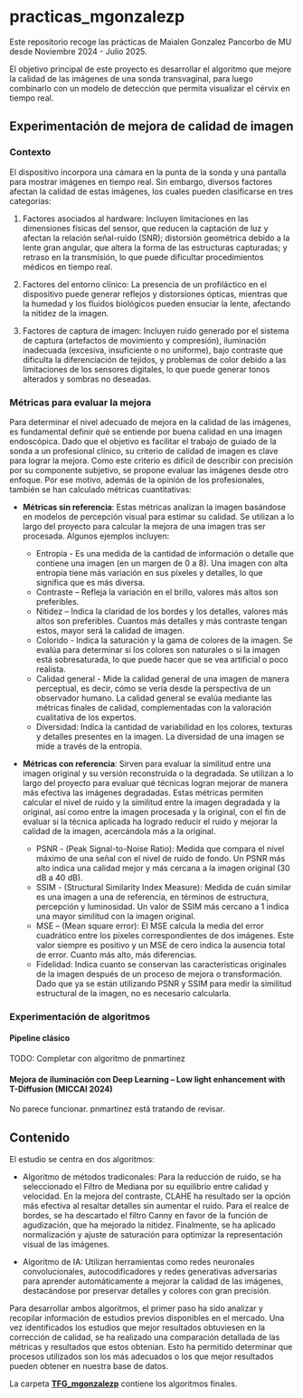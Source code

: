 # practicas_mgonzalezp

Este repositorio recoge las prácticas de Maialen Gonzalez Pancorbo de MU desde Noviembre 2024 - Julio 2025.

El objetivo principal de este proyecto es desarrollar el algoritmo que mejore la calidad de las imágenes de una sonda transvaginal, para luego combinarlo con un modelo de detección que permita visualizar el cérvix en tiempo real. 

## Experimentación de mejora de calidad de imagen

### Contexto
El dispositivo incorpora una cámara en la punta de la sonda y una pantalla para mostrar imágenes en tiempo real. Sin embargo, diversos factores afectan la calidad de estas imágenes, los cuales pueden clasificarse en tres categorías:

1. Factores asociados al hardware: Incluyen limitaciones en las dimensiones físicas del sensor, que reducen la captación de luz y afectan la relación señal-ruido (SNR); distorsión geométrica debido a la lente gran angular, que altera la forma de las estructuras capturadas; y retraso en la transmisión, lo que puede dificultar procedimientos médicos en tiempo real.

2. Factores del entorno clínico: La presencia de un profiláctico en el dispositivo puede generar reflejos y distorsiones ópticas, mientras que la humedad y los fluidos biológicos pueden ensuciar la lente, afectando la nitidez de la imagen.

3. Factores de captura de imagen: Incluyen ruido generado por el sistema de captura (artefactos de movimiento y compresión), iluminación inadecuada (excesiva, insuficiente o no uniforme), bajo contraste que dificulta la diferenciación de tejidos, y problemas de color debido a las limitaciones de los sensores digitales, lo que puede generar tonos alterados y sombras no deseadas.

### Métricas para evaluar la mejora
Para determinar el nivel adecuado de mejora en la calidad de las imágenes, es fundamental definir qué se entiende por buena calidad en una imagen endoscópica. Dado que el objetivo es facilitar el trabajo de guiado de la sonda a un profesional clínico, su criterio de calidad de imagen es clave para lograr la mejora. Como este criterio es difícil de describir con precisión por su componente subjetivo, se propone evaluar las imágenes desde otro enfoque. Por ese motivo, además de la opinión de los profesionales, también se han calculado métricas cuantitativas: 

- **Métricas sin referencia**: Estas métricas analizan la imagen basándose en modelos de percepción visual para estimar su calidad.  Se utilizan a lo largo del proyecto para calcular la mejora de una imagen tras ser procesada. Algunos ejemplos incluyen:
    - Entropía - Es una medida de la cantidad de información o detalle que contiene una imagen (en un margen de 0 a 8). Una imagen con alta entropía tiene más variación en sus píxeles y detalles, lo que significa que es más diversa.
    - Contraste – Refleja la variación en el brillo, valores más altos son preferibles.
    - Nitidez – Indica la claridad de los bordes y los detalles, valores más altos son preferibles. Cuantos más detalles y más contraste tengan estos, mayor será la calidad de imagen.
    - Colorido - Indica la saturación y la gama de colores de la imagen. Se evalúa para determinar si los colores son naturales o si la imagen está sobresaturada, lo que puede hacer que se vea artificial o poco realista.
    - Calidad general - Mide la calidad general de una imagen de manera perceptual, es decir, cómo se vería desde la perspectiva de un observador humano. La calidad general se evalúa mediante las métricas finales de calidad, complementadas con la valoración cualitativa de los expertos.
    - Diversidad: Indica la cantidad de variabilidad en los colores, texturas y detalles presentes en la imagen. La diversidad de una imagen se mide a través de la entropía.


- **Métricas con referencia**: Sirven para evaluar la similitud entre una imagen original y su versión reconstruida o la degradada. Se utilizan a lo largo del proyecto para evaluar qué técnicas logran mejorar de manera más efectiva las imágenes degradadas. Estas métricas permiten calcular el nivel de ruido y la similitud entre la imagen degradada y la original, así como entre la imagen procesada y la original, con el fin de evaluar si la técnica aplicada ha logrado reducir el ruido y mejorar la calidad de la imagen, acercándola más a la original.
    - PSNR - (Peak Signal-to-Noise Ratio): Medida que compara el nivel máximo de una señal con el nivel de ruido de fondo. Un PSNR más alto indica una calidad mejor y más cercana a la imagen original (30 dB a 40 dB). 
    - SSIM - (Structural Similarity Index Measure): Medida de cuán similar es una imagen a una de referencia, en términos de estructura, percepción y luminosidad. Un valor de SSIM más cercano a 1 indica una mayor similitud con la imagen original. 
    - MSE – (Mean square error): El MSE calcula la media del error cuadrático entre los píxeles correspondientes de dos imágenes. Este valor siempre es positivo y un MSE de cero indica la ausencia total de error. Cuanto más alto, más diferencias.
    - Fidelidad: Indica cuanto se conservan las características originales de la imagen después de un proceso de mejora o transformación. Dado que ya se están utilizando PSNR y SSIM para medir la similitud estructural de la imagen, no es necesario calcularla.

### Experimentación de algoritmos

#### Pipeline clásico 

TODO: Completar con algoritmo de pnmartinez

#### Mejora de iluminación con Deep Learning – Low light enhancement with T-Diffusion (MICCAI 2024)

No parece funcionar. pnmartinez está tratando de revisar.

## Contenido

El estudio se centra en dos algoritmos: 

- Algoritmo de métodos tradiconales:  Para la reducción de ruido, se ha seleccionado el Filtro de Mediana por su equilibrio entre calidad y velocidad. En la mejora del contraste, CLAHE ha resultado ser la opción más efectiva al resaltar detalles sin aumentar el ruido. Para el realce de bordes, se ha descartado el filtro Canny en favor de la función de agudización, que ha mejorado la nitidez. Finalmente, se ha aplicado normalización y ajuste de saturación para optimizar la representación visual de las imágenes.

- Algoritmo de IA: Utilizan herramientas como redes neuronales convolucionales, autocodificadores y redes generativas adversarias para aprender automáticamente a mejorar la calidad de las imágenes, destacándose por preservar detalles y colores con gran precisión.

Para desarrollar ambos algoritmos, el primer paso ha sido analizar y recopilar información de estudios previos disponibles en el mercado. Una vez identificados los estudios que mejor resultados obtuviesen en la corrección de calidad, se ha realizado una comparación detallada de las métricas y resultados que estos obtenian. Esto ha permitido determinar que procesos utilizados son los más adecuados o los que mejor resultados pueden obtener en nuestra base de datos.

La carpeta **[TFG_mgonzalezp](https://gitlab.com/vicomtech/v6/projects/VISUALIZE_INNITIUS/practicas_mgonzalezp/-/tree/features/TFG_mgonzalezp)** contiene los algoritmos finales.


